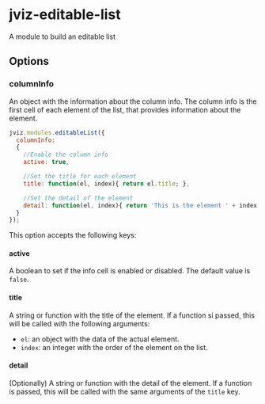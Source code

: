 # jviz-editable-list

A module to build an editable list

## Options

### columnInfo

An object with the information about the column info. The column info is the first cell of each element of the list, that provides information about the element.

```javascript
jviz.modules.editableList({
  columnInfo:
  {
    //Enable the column info
    active: true,

    //Set the title for each element
    title: function(el, index){ return el.title; },

    //Set the detail of the element
    detail: function(el, index){ return 'This is the element ' + index + ' of my list.'; }
  }
});
```

This option accepts the following keys:

#### active

A boolean to set if the info cell is enabled or disabled. The default value is `false`.

#### title

A string or function with the title of the element. If a function si passed, this will be called with the following arguments:

- `el`: an object with the data of the actual element.
- `index`: an integer with the order of the element on the list.

#### detail

(Optionally) A string or function with the detail of the element. If a function is passed, this will be called with the same arguments of the `title` key.
